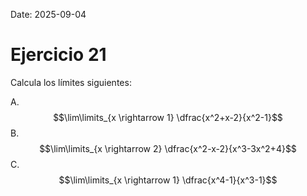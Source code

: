 Date: 2025-09-04

# Ejercicio 21


Calcula los límites siguientes:

A.  $$\lim\limits_{x \rightarrow 1} \dfrac{x^2+x-2}{x^2-1}$$
B.  $$\lim\limits_{x \rightarrow 2} \dfrac{x^2-x-2}{x^3-3x^2+4}$$
C.  $$\lim\limits_{x \rightarrow 1} \dfrac{x^4-1}{x^3-1}$$
